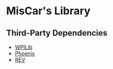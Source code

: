 # MisCar's Library

## Third-Party Dependencies

-   [WPILib](https://github.com/wpilibsuite/allwpilib)
-   [Phoenix](http://devsite.ctr-electronics.com/maven/release/com/ctre/phoenix/Phoenix-latest.json)
-   [REV](https://www.revrobotics.com/content/sw/max/sdk/REVRobotics.json)

